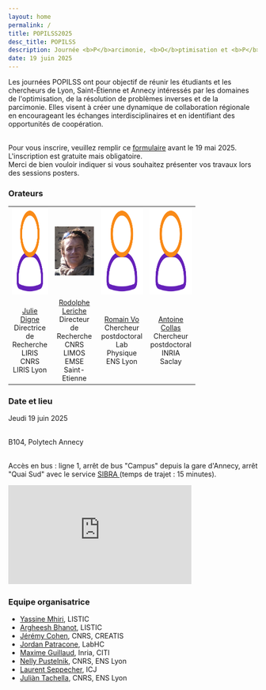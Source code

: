 ```yaml
---
layout: home
permalink: /
title: POPILSS2025
desc_title: POPILSS
description: Journée <b>P</b>arcimonie, <b>O</b>ptimisation et <b>P</b>roblèmes <b>I</b>nverses  <b>L</b>yon <b>S</b>aint-Etienne <b>S</b>avoie
date: 19 juin 2025
---
```



Les journées POPILSS ont pour objectif de réunir les étudiants et les chercheurs de Lyon, Saint-Étienne et Annecy intéressés par les domaines de l'optimisation, de la résolution de problèmes inverses et de la parcimonie. Elles visent à créer une dynamique de collaboration régionale en encourageant les échanges interdisciplinaires et en identifiant des opportunités de coopération.

<br>
Pour vous inscrire, veuillez remplir ce <a href="https://framaforms.org/popilss-registration-1744031809">formulaire</a> avant le 19 mai 2025. L'inscription est gratuite mais obligatoire.<br>
Merci de bien vouloir indiquer si vous souhaitez présenter vos travaux lors des sessions posters.


### Orateurs

<table style="width:75%">
  <tr>
    <td style="text-align:center"><img class="rounded-image" src="assets/img/user.png" height="175" src = "assets/img/speakers/photo_julie.png"></td>
    <td style="text-align:center"><img class="rounded-image" src="assets/img/speakers/rodolphe_le_riche.png"></td>
    <td style="text-align:center"><img class="rounded-image" src="assets/img/user.png" height="175" src = "assets/img/speakers/romain_vo.jpeg"></td>
    <td style="text-align:center"><img class="rounded-image" src="assets/img/user.png" height="175" src = "assets/img/speakers/antoine_collas.jpg"></td>
  </tr>
  <tr>
    <td style="text-align:center"><a href="https://perso.liris.cnrs.fr/julie.digne/">Julie Digne</a> <br>Directrice de Recherche<br>LIRIS<br>CNRS LIRIS Lyon</td>
    <td style="text-align:center"><a href="https://www.emse.fr/~leriche/">Rodolphe Leriche</a> <br>Directeur de Recherche<br>CNRS LIMOS EMSE Saint-Etienne</td>
    <td style="text-align:center"><a href="https://romainvo.github.io/">Romain Vo</a> <br>Chercheur postdoctoral<br>Lab Physique<br>ENS Lyon</td>
    <td style="text-align:center"><a href="https://www.antoinecollas.fr/">Antoine Collas</a><br>Chercheur postdoctoral<br>INRIA<br>Saclay</td>
  </tr>
</table>



### Date et lieu

<div class="one-third" style="magin-top:5%">

Jeudi 19 juin 2025<br><br>

B104, Polytech Annecy<br><br>

Accès en bus : ligne 1, arrêt de bus "Campus" depuis la gare d'Annecy, arrêt "Quai Sud" avec le service <a href="https://www.sibra.fr/">SIBRA </a> (temps de trajet : 15 minutes). 
 
</div><div class="two-third">
<div class="google-map">
<iframe src="https://www.google.com/maps/embed/v1/place?q=polytech+annecy&key=AIzaSyBFw0Qbyq9zTFTd-tUY6dZWTgaQzuU17R8" width="370" height="200" frameborder="0" style="border:0;" allowfullscreen="" aria-hidden="false" tabindex="0"></iframe>
</div>
</div>

<h3>Equipe organisatrice</h3>

<ul>
  <li><a href="https://y-mhiri.github.io/">Yassine Mhiri</a>, LISTIC</li>
  <li><a href="https://argheesh.github.io/">Argheesh Bhanot</a>, LISTIC</li>
  <li><a href="https://jeremy-e-cohen.jimdofree.com/">Jérémy Cohen</a>, CNRS, CREATIS</li>
  <li><a href="https://jordan-frecon.com/">Jordan Patracone</a>, LabHC</li>
  <li><a href="https://maximeguillaud.github.io/">Maxime Guillaud</a>, Inria, CITI</li>
  <li><a href="http://perso.ens-lyon.fr/nelly.pustelnik/">Nelly Pustelnik</a>, CNRS, ENS Lyon</li>
  <li><a href="http://math.univ-lyon1.fr/~seppecher/">Laurent Seppecher</a>, ICJ</li>
  <li><a href="https://tachella.github.io/">Juliàn Tachella</a>, CNRS, ENS Lyon</li>
</ul>
<br>

